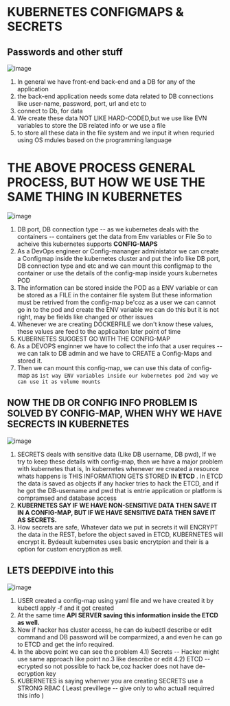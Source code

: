 # KUBERNETES CONFIGMAPS  & SECRETS

Passwords and other stuff
--

![image](https://github.com/pavankumar0077/Devops-tools/assets/40380941/844ca462-be14-463b-8cac-a8aeeb9811d7)

1) In general we have front-end back-end and a DB for any of the application
2) the back-end application needs some data related to DB connections like user-name, password, port, url and etc to
3) connect to Db, for data
4) We create these data NOT LIKE HARD-CODED,but we use like EVN variables to store the DB related info or we use a file
5) to store all these data in the file system and we input it when requried using OS mdules based on the programming language
 
# THE ABOVE PROCESS GENERAL PROCESS, BUT HOW WE USE THE SAME THING IN KUBERNETES

![image](https://github.com/pavankumar0077/Devops-tools/assets/40380941/9d94d7a1-6406-4a70-b94e-dec69b49bb07)

1) DB port, DB connection type -- as we kubernetes deals with the containers -- containers get the data
  from Env variables or File So to acheive this kubernetes supports **CONFIG-MAPS**
2) As a DevOps engineer or Config-mananger administator we can create a Configmap inside the kubernetes cluster
and put the info like DB port, DB connection type and etc and we can mount this configmap to the container or use
the details of the config-map inside yours kubernetes POD 
3) The information can be stored inside the POD as a ENV variable or can be stored as a FILE in the container file system
But these information must be retrived from the config-map be'coz as a user we can cannot go in to the pod
and create the ENV variable we can do this but it is not right, may be fields like changed or other issues
4) Whenever we are creating DOCKERFILE we don't know these values, these values are feed to the applicaiton
later point of time
5) KUBERNETES SUGGEST GO WITH THE CONFIG-MAP
6) As a DEVOPS enginner we have to collect the info that a user requires -- we can talk to DB admin and
we have to CREATE a Config-Maps and stored it.
7) Then we can mount this config-map, we can use this data of config-map as ``` 1st way ENV variables inside our kubernetes
pod 2nd way we can use it as volume mounts ```

NOW THE DB OR CONFIG INFO PROBLEM IS SOLVED BY CONFIG-MAP, WHEN WHY WE HAVE SECRECTS IN KUBERNETES
--

![image](https://github.com/pavankumar0077/Devops-tools/assets/40380941/49b08daa-215c-467b-8de5-4bff402433d2)

1) SECRETS deals with sensitive data (Like DB username, DB pwd), If we try to keep these details with
config-map, then we have a major problem with kubernetes that is, In kubernetes whenever we created a resource
whats happens is THIS INFORMATION GETS STORED IN **ETCD** . In ETCD the data is saved as objects
if any hacker tries to hack the ETCD, and if he got the DB-username and pwd that is entrie application
or platform is compramsed and database access
2) **KUBERNETES SAY IF WE HAVE NON-SENSITIVE DATA THEN SAVE IT IN A CONFIG-MAP, BUT IF WE HAVE SENSITIVE DATA
THEN SAVE IT AS SECRETS.**
3) How secrets are safe, Whatever data we put in secrets it will ENCRYPT the data in the REST, before the object
saved in ETCD, KUBERNETES will encrypt it. Bydeault kubernetes uses basic encrytpion and their is a option
for custom encryption as well.

LETS DEEPDIVE into this
--

![image](https://github.com/pavankumar0077/Devops-tools/assets/40380941/ba81f095-8f8d-4b42-8a60-93536b9c3c06)

1) USER created a config-map using yaml file and we have created it by kubectl apply -f and it got created
2) At the same time **API SERVER saving this information inside the ETCD as well.**
3) Now if hacker has cluster access, he can do kubectl describe or edit command and DB password will be comparmized, a
and even he can go to ETCD and get the info required.
4) In the above point we can see the problem
   4.1) Secrets -- Hacker might use same approach like point no.3 like describe or edit
   4.2) ETCD -- ecrypted so not possible to hack be,coz hacker does not have de-ecryption key
5) KUBERNETES is saying whenver you are creating SECRETS use a STRONG RBAC ( Least previllege -- give only to who actuall requirred this info )
